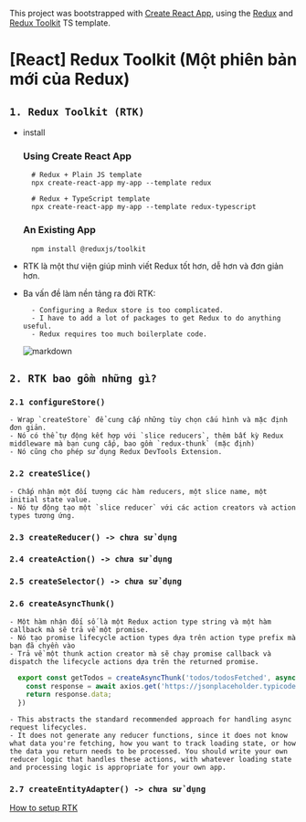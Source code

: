 This project was bootstrapped with [Create React App](https://github.com/facebook/create-react-app), using the [Redux](https://redux.js.org/) and [Redux Toolkit](https://redux-toolkit.js.org/) TS template.

# [React] Redux Toolkit (Một phiên bản mới của Redux)

## `1. Redux Toolkit (RTK)`
  - install
    ### Using Create React App
    ```
      # Redux + Plain JS template
      npx create-react-app my-app --template redux

      # Redux + TypeScript template
      npx create-react-app my-app --template redux-typescript
    ```

    ### An Existing App
    ```
      npm install @reduxjs/toolkit
    ```

  - RTK là một thư viện giúp mình viết Redux tốt hơn, dễ hơn và đơn giản hơn.
  - Ba vấn đề làm nền tảng ra đời RTK:

    ```
      - Configuring a Redux store is too complicated.
      - I have to add a lot of packages to get Redux to do anything useful.
      - Redux requires too much boilerplate code.
    ```

    ![markdown](https://images.viblo.asia/63913ebe-03db-408d-8957-378e4c2eac4b.png)

## `2. RTK bao gồm những gì?`
  ### `2.1 configureStore()`
    - Wrap `createStore` để cung cấp những tùy chọn cấu hình và mặc định đơn giản.
    - Nó có thể tự động kết hợp với `slice reducers`, thêm bất kỳ Redux middleware mà bạn cung cấp, bao gồm `redux-thunk` (mặc định)
    - Nó cũng cho phép sử dụng Redux DevTools Extension.

  ### `2.2 createSlice()`
    - Chấp nhận một đối tượng các hàm reducers, một slice name, một initial state value.
    - Nó tự động tạo một `slice reducer` với các action creators và action types tương ứng.

  ### `2.3 createReducer() -> chưa sử dụng`

  ### `2.4 createAction() -> chưa sử dụng`

  ### `2.5 createSelector() -> chưa sử dụng`
     
  ### `2.6 createAsyncThunk()`
    - Một hàm nhận đối số là một Redux action type string và một hàm callback mà sẽ trả về một promise.
    - Nó tạo promise lifecycle action types dựa trên action type prefix mà bạn đã chyền vào
    - Trả về một thunk action creator mà sẽ chạy promise callback và dispatch the lifecycle actions dựa trên the returned promise.

  ```typescript
    export const getTodos = createAsyncThunk('todos/todosFetched', async () => {
      const response = await axios.get('https://jsonplaceholder.typicode.com/todos?_limit=5')
      return response.data;
    })
  ```
    - This abstracts the standard recommended approach for handling async request lifecycles.
    - It does not generate any reducer functions, since it does not know what data you're fetching, how you want to track loading state, or how the data you return needs to be processed. You should write your own reducer logic that handles these actions, with whatever loading state and processing logic is appropriate for your own app.
    
  ### `2.7 createEntityAdapter() -> chưa sử dụng`


[How to setup RTK](https://2kvn.com/react-gioi-thieu-tong-quat-ve-redux-toolkit-p5f313739)
